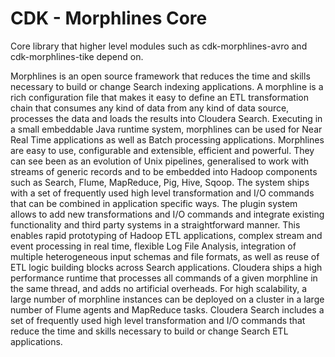 # CDK - Morphlines Core

Core library that higher level modules such as cdk-morphlines-avro and cdk-morphlines-tike depend on.

Morphlines is an open source framework that reduces the time and skills
necessary to build or change Search indexing applications. A morphline is a rich
configuration file that makes it easy to define an ETL transformation chain that
consumes any kind of data from any kind of data source, processes the data and
loads the results into Cloudera Search. Executing in a small embeddable Java
runtime system, morphlines can be used for Near Real Time applications as well
as Batch processing applications. Morphlines are easy to use, configurable and
extensible, efficient and powerful. They can see been as an evolution of Unix
pipelines, generalised to work with streams of generic records and to be
embedded into Hadoop components such as Search, Flume, MapReduce, Pig, Hive,
Sqoop. The system ships with a set of frequently used high level transformation
and I/O commands that can be combined in application specific ways. The plugin
system allows to add new transformations and I/O commands and integrate existing
functionality and third party systems in a straightforward manner. This enables
rapid prototyping of Hadoop ETL applications, complex stream and event
processing in real time, flexible Log File Analysis, integration of multiple
heterogeneous input schemas and file formats, as well as reuse of ETL logic
building blocks across Search applications. Cloudera ships a high performance
runtime that processes all commands of a given morphline in the same thread, and
adds no artificial overheads. For high scalability, a large number of morphline
instances can be deployed on a cluster in a large number of Flume agents and
MapReduce tasks. Cloudera Search includes a set of frequently used high level
transformation and I/O commands that reduce the time and skills necessary to
build or change Search ETL applications.